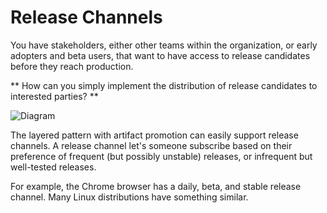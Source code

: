 # Release Channels

You have stakeholders, either other teams within the organization, or early adopters and beta users, that want to have access to release candidates before they reach production.

** How can you simply implement the distribution of release candidates to interested parties? **

![Diagram](/imgs/imgs/layered_with_channels.png)

The layered pattern with artifact promotion can easily support release channels. A release channel let's someone subscribe based on their preference of frequent (but possibly unstable) releases, or infrequent but well-tested releases.

For example, the Chrome browser has a daily, beta, and stable release channel. Many Linux distributions have something similar.
